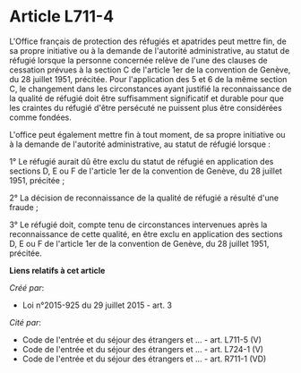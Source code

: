 # Article L711-4

L'Office français de protection des réfugiés et apatrides peut mettre fin, de sa propre initiative ou à la demande de
l'autorité administrative, au statut de réfugié lorsque la personne concernée relève de l'une des clauses de cessation
prévues à la section C de l'article 1er de la convention de Genève, du 28 juillet 1951, précitée. Pour l'application des 5 et
6 de la même section C, le changement dans les circonstances ayant justifié la reconnaissance de la qualité de réfugié doit
être suffisamment significatif et durable pour que les craintes du réfugié d'être persécuté ne puissent plus être considérées
comme fondées. 

L'office peut également mettre fin à tout moment, de sa propre initiative ou à la demande de l'autorité administrative, au
statut de réfugié lorsque : 

1° Le réfugié aurait dû être exclu du statut de réfugié en application des sections D, E ou F de l'article 1er de la
convention de Genève, du 28 juillet 1951, précitée ; 

2° La décision de reconnaissance de la qualité de réfugié a résulté d'une fraude ; 

3° Le réfugié doit, compte tenu de circonstances intervenues après la reconnaissance de cette qualité, en être exclu en
application des sections D, E ou F de l'article 1er de la convention de Genève, du 28 juillet 1951, précitée.

**Liens relatifs à cet article**

_Créé par_:

  - Loi n°2015-925 du 29 juillet 2015 - art. 3

_Cité par_:

  - Code de l'entrée et du séjour des étrangers et ... - art. L711-5 (V)
  - Code de l'entrée et du séjour des étrangers et ... - art. L724-1 (V)
  - Code de l'entrée et du séjour des étrangers et ... - art. R711-1 (VD)
